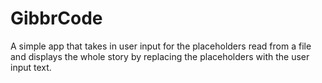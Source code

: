 # GibbrCode
A simple app that takes in user input for the placeholders read from a file and displays the whole story by replacing the placeholders with the user input text.
